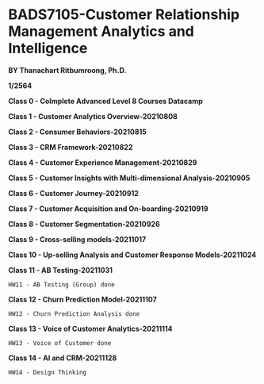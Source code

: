 # BADS7105-Customer Relationship Management Analytics and Intelligence

**BY Thanachart Ritbumroong, Ph.D.**

**1/2564** 

 **Class 0 - Colmplete Advanced Level 8 Courses Datacamp**
 
 **Class 1 - Customer Analytics Overview-20210808**
 
 **Class 2 - Consumer Behaviors-20210815**
 
 **Class 3 - CRM Framework-20210822**
 
 **Class 4 - Customer Experience Management-20210829**
 
 **Class 5 - Customer Insights with Multi-dimensional Analysis-20210905**
 
 **Class 6 - Customer Journey-20210912**
 
 **Class 7 - Customer Acquisition and On-boarding-20210919**
 
 **Class 8 - Customer Segmentation-20210926**
 
 **Class 9 - Cross-selling models-20211017**
 
 **Class 10 - Up-selling Analysis and Customer Response Models-20211024**
 
 **Class 11 - AB Testing-20211031**
 
    HW11 - AB Testing (Group) done
 
 **Class 12 - Churn Prediction Model-20211107**
 
    HW12 - Churn Prediction Analysis done
 
 **Class 13 - Voice of Customer Analytics-20211114** 
 
    HW13 - Voice of Customer done
 
 **Class 14 - AI and CRM-20211128**
 
    HW14 - Design Thinking
